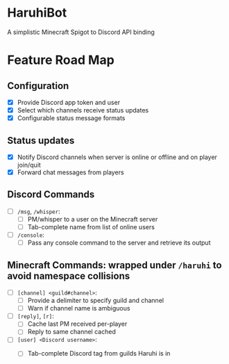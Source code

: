 # HaruhiBot
A simplistic Minecraft Spigot to Discord API binding

# Feature Road Map
## Configuration
- [x] Provide Discord app token and user
- [x] Select which channels receive status updates
- [x] Configurable status message formats

## Status updates
- [x] Notify Discord channels when server is online or offline and on player join/quit
- [x] Forward chat messages from players

## Discord Commands
- [ ] `/msg`, `/whisper`:
    - [ ] PM/whisper to a user on the Minecraft server
    - [ ] Tab-complete name from list of online users
- [ ] `/console`:
    - [ ] Pass any console command to the server and retrieve its output

## Minecraft Commands: wrapped under `/haruhi` to avoid namespace collisions
- [ ] `[channel] <guild#channel>`:
    - [ ] Provide a delimiter to specify guild and channel
    - [ ] Warn if channel name is ambiguous
- [ ] `[reply]`, `[r]`:
    - [ ] Cache last PM received per-player
    - [ ] Reply to same channel cached
- [ ] `[user] <Discord username>`:
    - [ ] Tab-complete Discord tag from guilds Haruhi is in


